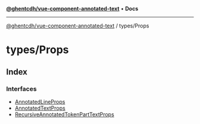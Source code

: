 [**@ghentcdh/vue-component-annotated-text**](../../README.md) • **Docs**

***

[@ghentcdh/vue-component-annotated-text](../../modules.md) / types/Props

# types/Props

## Index

### Interfaces

- [AnnotatedLineProps](interfaces/AnnotatedLineProps.md)
- [AnnotatedTextProps](interfaces/AnnotatedTextProps.md)
- [RecursiveAnnotatedTokenPartTextProps](interfaces/RecursiveAnnotatedTokenPartTextProps.md)
